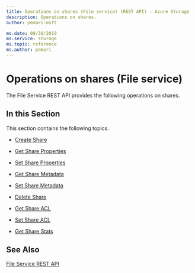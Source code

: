```yaml
---
title: Operations on shares (File service) (REST API) - Azure Storage
description: Operations on shares.
author: pemari-msft

ms.date: 09/30/2019
ms.service: storage
ms.topic: reference
ms.author: pemari
---
```


# Operations on shares (File service)

The File Service REST API provides the following operations on shares.  
  
## In this Section  
 This section contains the following topics.  
  
-   [Create Share](Create-Share.md)  
  
-   [Get Share Properties](Get-Share-Properties.md)  
  
-   [Set Share Properties](Set-Share-Properties.md)  
  
-   [Get Share Metadata](Get-Share-Metadata.md)  
  
-   [Set Share Metadata](Set-Share-Metadata.md)  
  
-   [Delete Share](Delete-Share.md)  
  
-   [Get Share ACL](Get-Share-ACL.md)  
  
-   [Set Share ACL](Set-Share-ACL.md)  
  
-   [Get Share Stats](Get-Share-Stats.md)  
  
## See Also  
 [File Service REST API](File-Service-REST-API.md)
